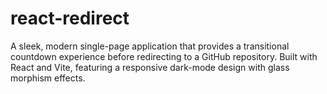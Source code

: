 # react-redirect
A sleek, modern single-page application that provides a transitional countdown experience before redirecting to a GitHub repository. Built with React and Vite, featuring a responsive dark-mode design with glass morphism effects.
